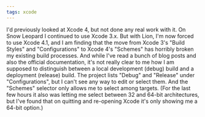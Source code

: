 ```yaml
---
tags: xcode
---
```


I'd previously looked at Xcode 4, but not done any real work with it. On Snow Leopard I continued to use Xcode 3.x. But with Lion, I'm now forced to use Xcode 4.1, and I am finding that the move from Xcode 3's "Build Styles" and "Configurations" to Xcode 4's "Schemes" has horribly broken my existing build processes. And while I've read a bunch of blog posts and also the official documentation, it's not really clear to me how I am supposed to distinguish between a local development (debug) build and a deployment (release) build. The project lists "Debug" and "Release" under "Configurations", but I can't see any way to edit or select them. And the "Schemes" selector only allows me to select among targets. (For the last few hours it also was letting me select between 32 and 64-bit architectures, but I've found that on quitting and re-opening Xcode it's only showing me a 64-bit option.)
